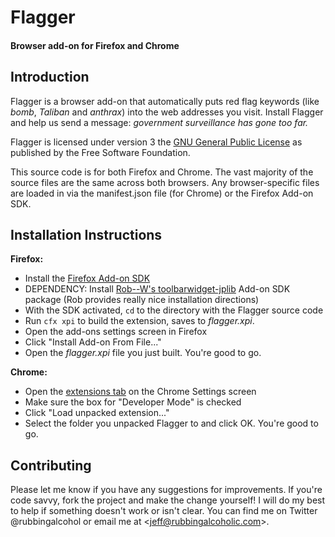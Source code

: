Flagger
==========================================
#### Browser add-on for Firefox and Chrome

Introduction
------------
Flagger is a browser add-on that automatically puts red flag keywords (like
_bomb_, _Taliban_ and _anthrax_) into the web addresses you visit. Install
Flagger and help us send a message: _government surveillance has gone too far._

Flagger is licensed under version 3 the [GNU General Public License][1] as
published by the Free Software Foundation.

This source code is for both Firefox and Chrome. The vast majority of the
source files are the same across both browsers. Any browser-specific files are
loaded in via the manifest.json file (for Chrome) or the Firefox Add-on SDK.


Installation Instructions
-------------------------
**Firefox:**

* Install the [Firefox Add-on SDK][2]
* DEPENDENCY: Install [Rob--W's toolbarwidget-jplib][2] Add-on SDK package (Rob
              provides really nice installation directions)
* With the SDK activated, `cd` to the directory with the Flagger source code
* Run `cfx xpi` to build the extension, saves to _flagger.xpi_.
* Open the add-ons settings screen in Firefox
* Click "Install Add-on From File..."
* Open the _flagger.xpi_ file you just built. You're good to go.

**Chrome:**

* Open the [extensions tab][3] on the Chrome Settings screen
* Make sure the box for "Developer Mode" is checked
* Click "Load unpacked extension..."
* Select the folder you unpacked Flagger to and click OK. You're good to go.


Contributing
------------
Please let me know if you have any suggestions for improvements. If you're code
savvy, fork the project and make the change yourself! I will do my best to help
if something doesn't work or isn't clear. You can find me on Twitter
@rubbingalcohol or email me at <<jeff@rubbingalcoholic.com>>.


[1]: http://www.gnu.org/licenses/gpl-3.0.html
[2]: https://addons.mozilla.org/en-us/developers/builder
[3]: chrome://extensions/